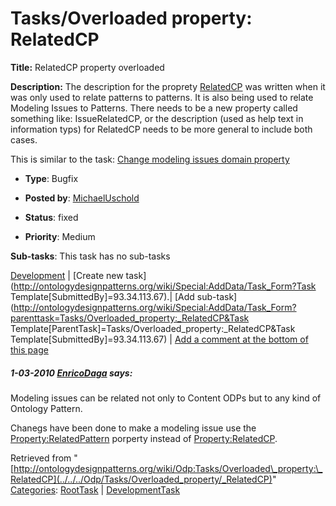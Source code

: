 #  Tasks/Overloaded property: RelatedCP


__Title:__ RelatedCP property overloaded


__Description:__ The description for the proprety [RelatedCP](../../../Property/RelatedCP "Property:RelatedCP") was written when it was only used to relate patterns to patterns. It is also being used to relate Modeling Issues to Patterns. There needs to be a new property called something like: IssueRelatedCP, or the description (used as help text in information typs) for RelatedCP needs to be more general to include both cases.


This is similar to the task: [Change modeling issues domain property](../../../Odp/Tasks/Change_modeling_issues_domain_property "Odp:Tasks/Change modeling issues domain property")


  





* __Type__: Bugfix
* __Posted by__: [MichaelUschold](../../../User/MichaelUschold "User:MichaelUschold")
* __Status__: fixed


* __Priority__: Medium




__Sub-tasks__:
This task has no sub-tasks




[Development](../../../Odp/Development "Odp:Development") | [Create new task](http://ontologydesignpatterns.org/wiki/Special:AddData/Task_Form?Task Template[SubmittedBy]=93.34.113.67).| [Add sub-task](http://ontologydesignpatterns.org/wiki/Special:AddData/Task_Form?parenttask=Tasks/Overloaded_property:_RelatedCP&Task Template[ParentTask]=Tasks/Overloaded_property:_RelatedCP&Task Template[SubmittedBy]=93.34.113.67) | [Add a comment at the bottom of this page](../index.php@title=Odp%253AAdd_comment&target=Odp%253ATasks%252F../../../Odp/Tasks/Overloaded_property/_RelatedCP#New_comment "http://ontologydesignpatterns.org/wiki/index.php?title=Odp:Add_comment&target=Odp:Tasks/Overloaded_property:_RelatedCP#New_comment")
#####  1-03-2010 [EnricoDaga](../../../User/EnricoDaga "User:EnricoDaga") says:


Modeling issues can be related not only to Content ODPs but to any kind of Ontology Pattern.


Chanegs have been done to make a modeling issue use the [Property:RelatedPattern](../../../Property/RelatedPattern "Property:RelatedPattern") porperty instead of [Property:RelatedCP](../../../Property/RelatedCP "Property:RelatedCP").





Retrieved from "[http://ontologydesignpatterns.org/wiki/Odp:Tasks/Overloaded\_property:\_RelatedCP](../../../Odp/Tasks/Overloaded_property/_RelatedCP)"
 [Categories](http://ontologydesignpatterns.org/wiki/Special:Categories "Special:Categories"): [RootTask](../../../Category/RootTask "Category:RootTask") | [DevelopmentTask](../../../Category/DevelopmentTask "Category:DevelopmentTask")